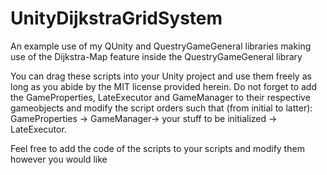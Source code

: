 # UnityDijkstraGridSystem
An example use of my QUnity and QuestryGameGeneral libraries making use of the Dijkstra-Map feature inside the QuestryGameGeneral library

You can drag these scripts into your Unity project and use them freely as long as you abide by the MIT license provided herein. Do not forget to add the GameProperties, LateExecutor and GameManager to their respective gameobjects and modify the script orders such that (from initial to latter): GameProperties -> GameManager-> your stuff to be initialized -> LateExecutor. 

Feel free to add the code of the scripts to your scripts and modify them however you would like
